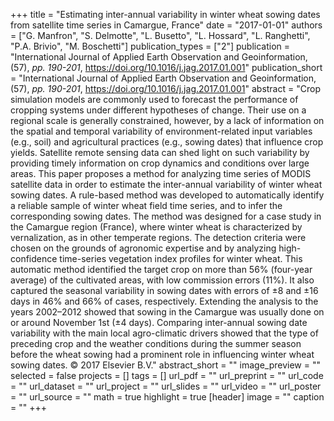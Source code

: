 +++
title = "Estimating inter-annual variability in winter wheat sowing dates from satellite time series in Camargue, France"
date = "2017-01-01"
authors = ["G. Manfron", "S. Delmotte", "L. Busetto", "L. Hossard", "L. Ranghetti", "P.A. Brivio", "M. Boschetti"]
publication_types = ["2"]
publication = "International Journal of Applied Earth Observation and Geoinformation, (57), _pp. 190-201_, https://doi.org/10.1016/j.jag.2017.01.001"
publication_short = "International Journal of Applied Earth Observation and Geoinformation, (57), _pp. 190-201_, https://doi.org/10.1016/j.jag.2017.01.001"
abstract = "Crop simulation models are commonly used to forecast the performance of cropping systems under different hypotheses of change. Their use on a regional scale is generally constrained, however, by a lack of information on the spatial and temporal variability of environment-related input variables (e.g., soil) and agricultural practices (e.g., sowing dates) that influence crop yields. Satellite remote sensing data can shed light on such variability by providing timely information on crop dynamics and conditions over large areas. This paper proposes a method for analyzing time series of MODIS satellite data in order to estimate the inter-annual variability of winter wheat sowing dates. A rule-based method was developed to automatically identify a reliable sample of winter wheat field time series, and to infer the corresponding sowing dates. The method was designed for a case study in the Camargue region (France), where winter wheat is characterized by vernalization, as in other temperate regions. The detection criteria were chosen on the grounds of agronomic expertise and by analyzing high-confidence time-series vegetation index profiles for winter wheat. This automatic method identified the target crop on more than 56% (four-year average) of the cultivated areas, with low commission errors (11%). It also captured the seasonal variability in sowing dates with errors of ±8 and ±16 days in 46% and 66% of cases, respectively. Extending the analysis to the years 2002–2012 showed that sowing in the Camargue was usually done on or around November 1st (±4 days). Comparing inter-annual sowing date variability with the main local agro-climatic drivers showed that the type of preceding crop and the weather conditions during the summer season before the wheat sowing had a prominent role in influencing winter wheat sowing dates. © 2017 Elsevier B.V."
abstract_short = ""
image_preview = ""
selected = false
projects = []
tags = []
url_pdf = ""
url_preprint = ""
url_code = ""
url_dataset = ""
url_project = ""
url_slides = ""
url_video = ""
url_poster = ""
url_source = ""
math = true
highlight = true
[header]
image = ""
caption = ""
+++
